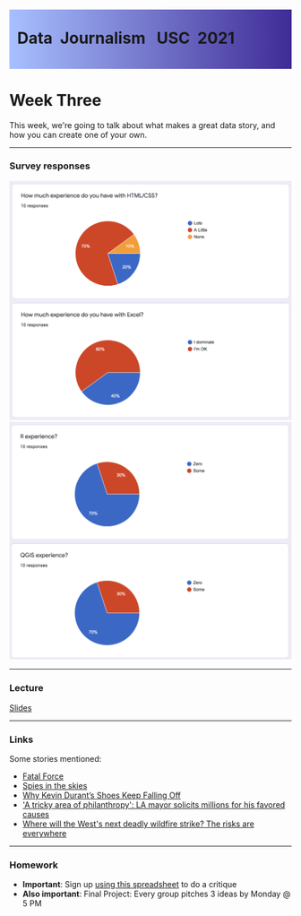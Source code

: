 <div class="header">
<h1 class="ml7">
  <span class="text-wrapper">
    <span class="letters"><p id ="usc p">Data&nbsp;&nbsp;Journalism&nbsp;&nbsp;&nbsp;USC&nbsp;&nbsp;2021</p></span>
  </span>
</h1>
</div>
<script src="https://cdnjs.cloudflare.com/ajax/libs/animejs/2.0.2/anime.min.js"></script>

<script src="https://ajax.googleapis.com/ajax/libs/jquery/3.3.1/jquery.min.js"></script>

<style>
.header{
      background-image: linear-gradient(to right, #a8c0ff, #3f2b96);
}

.ml7 {
  position: relative;
  font-weight: 1200;


}
.ml7 .text-wrapper {
  position: relative;
  display: inline-block;
  padding-top: 0.2em;
  padding-right: 0.05em;
  padding-bottom: 0.1em;
  overflow: hidden;
  padding-left: 14px;

}
.ml7 .letter {
  transform-origin: 0 100%;
  display: inline-block;
  line-height: 1.3em;
  font-size: 3.6em;
  color: #FFFFFF
}


</style>


<script>
// Wrap every letter in a span
$('.ml7 .letters').each(function(){
  $(this).html($(this).text().replace(/([^\x00-\x80]|\w)/g, "<span class='letter'>$&</span>"));
});

anime.timeline({loop: true})
  .add({
    targets: '.ml7 .letter',
    translateY: ["1.1em", 0],
    translateX: ["0.55em", 0],
    translateZ: 0,
    rotateZ: [180, 0],
    duration: 1050,
    easing: "easeOutExpo",
    delay: function(el, i) {
      return 50 * i;
    }
  }).add({
    targets: '.ml7',
    opacity: 0,
    duration: 1000,
    easing: "easeOutExpo",
    delay: 1000
  });
</script>


# Week Three
This week, we're going to talk about what makes a great data story, and how you can create one of your own.

---

### Survey responses

<img src="survey1.png" width = "1000">

<img src="survey2.png" width = "1000">

---

### Lecture

[Slides](https://docs.google.com/presentation/d/1jvM-G1XMNOmFjkXntOSTZ-sR7eIpqgd9DCuo30r6mhI/edit?usp=sharing)

---

### Links

Some stories mentioned:

* [Fatal Force](https://www.washingtonpost.com/graphics/2018/national/police-shootings-2018/?utm_term=.2af26663c5d2)
* [Spies in the skies](https://www.buzzfeednews.com/article/peteraldhous/spies-in-the-skies#.ymOqmNLdjW)
* [Why Kevin Durant’s Shoes Keep Falling Off
](https://fivethirtyeight.com/features/why-kevin-durants-shoes-keep-falling-off/)
* ['A tricky area of philanthropy': LA mayor solicits millions for his favored causes](https://www.scpr.org/news/2017/08/23/74917/la-mayor-garcetti-behested-payments/)
* [Where will the West's next deadly wildfire strike? The risks are everywhere](https://www.azcentral.com/in-depth/news/local/arizona-wildfires/2019/07/22/wildfire-risks-more-than-500-spots-have-greater-hazard-than-paradise/1434502001/)

---

### Homework

* **Important**: Sign up [using this spreadsheet](https://docs.google.com/spreadsheets/d/14IInAih3Vt4fj4e2IH1uIUXeJbnzcM8XhdVx9w-V8oc/edit#gid=0) to do a critique
* **Also important**: Final Project: Every group pitches 3 ideas by Monday @ 5 PM
